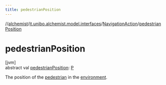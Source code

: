 ```yaml
---
title: pedestrianPosition
---
```

//[alchemist](../../../index.html)/[it.unibo.alchemist.model.interfaces](../index.html)/[NavigationAction](index.html)/[pedestrianPosition](pedestrian-position.html)



# pedestrianPosition



[jvm]\
abstract val [pedestrianPosition](pedestrian-position.html): [P](index.html)



The position of the [pedestrian](pedestrian.html) in the [environment](environment.html).




